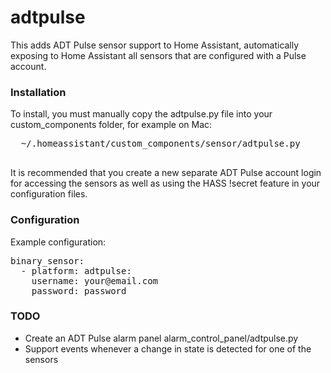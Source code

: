 # adtpulse

This adds ADT Pulse sensor support to Home Assistant, automatically
exposing to Home Assistant all sensors that are configured with a
Pulse account.

### Installation

To install, you must manually copy the adtpulse.py file into your
custom_components folder, for example on Mac:

 <pre>  ~/.homeassistant/custom_components/sensor/adtpulse.py
 </pre>

It is recommended that you create a new separate ADT Pulse account login
for accessing the sensors as well as using the HASS !secret feature in
your configuration files.

### Configuration

Example configuration:

<pre>binary_sensor:
  - platform: adtpulse:
    username: your@email.com
    password: password
</pre>

### TODO

* Create an ADT Pulse alarm panel alarm_control_panel/adtpulse.py
* Support events whenever a change in state is detected for one of the sensors